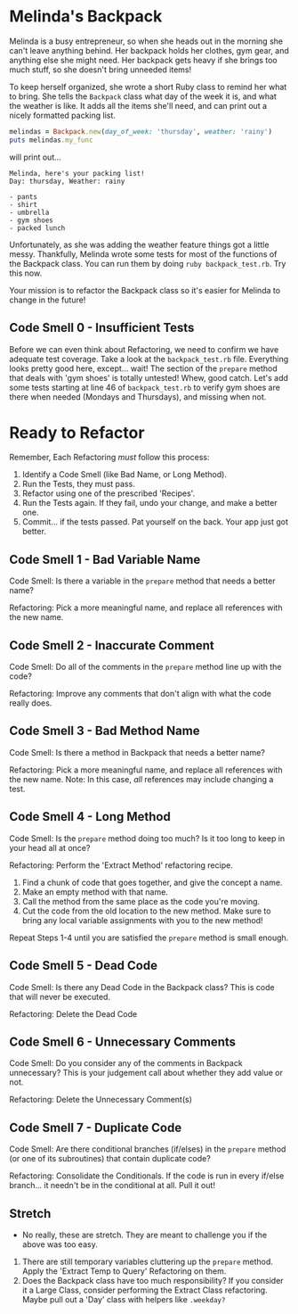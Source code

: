 # Melinda's Backpack
Melinda is a busy entrepreneur, so when she heads out in the morning she can't leave anything behind. Her backpack holds her clothes, gym gear, and anything else she might need. Her backpack gets heavy if she brings too much stuff, so she doesn't bring unneeded items!

To keep herself organized, she wrote a short Ruby class to remind her what to bring. She tells the `Backpack` class what day of the week it is, and what the weather is like. It adds all the items she'll need, and can print out a nicely formatted packing list.

```ruby
melindas = Backpack.new(day_of_week: 'thursday', weather: 'rainy')
puts melindas.my_func
```
will print out...
```
Melinda, here's your packing list!
Day: thursday, Weather: rainy

- pants
- shirt
- umbrella
- gym shoes
- packed lunch
```
Unfortunately, as she was adding the weather feature things got a little messy. Thankfully, Melinda wrote some tests for most of the functions of the Backpack class. You can run them by doing `ruby backpack_test.rb`. Try this now.

Your mission is to refactor the Backpack class so it's easier for Melinda to change in the future!

## Code Smell 0 - Insufficient Tests
Before we can even think about Refactoring, we need to confirm we have adequate test coverage. Take a look at the `backpack_test.rb` file. Everything looks pretty good here, except... wait! The section of the `prepare` method that deals with 'gym shoes' is totally untested! Whew, good catch. Let's add some tests starting at line 46 of `backpack_test.rb` to verify gym shoes are there when needed (Mondays and Thursdays), and missing when not.

# Ready to Refactor
Remember, Each Refactoring *must* follow this process:
1. Identify a Code Smell (like Bad Name, or Long Method).
2. Run the Tests, they must pass.
3. Refactor using one of the prescribed 'Recipes'.
4. Run the Tests again. If they fail, undo your change, and make a better one.
5. Commit... if the tests passed. Pat yourself on the back. Your app just got better.

## Code Smell 1 - Bad Variable Name
Code Smell: Is there a variable in the `prepare` method that needs a better name?

Refactoring: Pick a more meaningful name, and replace all references with the new name.

## Code Smell 2 - Inaccurate Comment
Code Smell: Do all of the comments in the `prepare` method line up with the code?

Refactoring: Improve any comments that don't align with what the code really does.

## Code Smell 3 - Bad Method Name
Code Smell: Is there a method in Backpack that needs a better name?

Refactoring: Pick a more meaningful name, and replace all references with the new name. Note: In this case, *all* references may include changing a test.

## Code Smell 4 - Long Method
Code Smell: Is the `prepare` method doing too much? Is it too long to keep in your head all at once?

Refactoring: Perform the 'Extract Method' refactoring recipe.
1. Find a chunk of code that goes together, and give the concept a name.
2. Make an empty method with that name.
3. Call the method from the same place as the code you're moving.
4. Cut the code from the old location to the new method. Make sure to bring any local variable assignments with you to the new method!

Repeat Steps 1-4 until you are satisfied the `prepare` method is small enough.

## Code Smell 5 - Dead Code
Code Smell: Is there any Dead Code in the Backpack class? This is code that will never be executed.

Refactoring: Delete the Dead Code

## Code Smell 6 - Unnecessary Comments
Code Smell: Do you consider any of the comments in Backpack unnecessary? This is your judgement call about whether they add value or not.

Refactoring: Delete the Unnecessary Comment(s)

## Code Smell 7 - Duplicate Code
Code Smell: Are there conditional branches (if/elses) in the `prepare` method (or one of its subroutines) that contain duplicate code?

Refactoring: Consolidate the Conditionals. If the code is run in every if/else branch... it needn't be in the conditional at all. Pull it out!

## Stretch
- No really, these are stretch. They are meant to challenge you if the above was too easy.
1. There are still temporary variables cluttering up the `prepare` method. Apply the 'Extract Temp to Query' Refactoring on them.
2. Does the Backpack class have too much responsibility? If you consider it a Large Class, consider performing the Extract Class refactoring. Maybe pull out a 'Day' class with helpers like `.weekday?`
